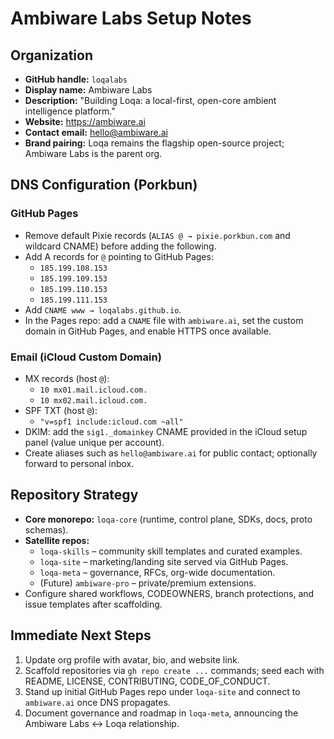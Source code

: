 # Ambiware Labs Setup Notes

## Organization
- **GitHub handle:** `loqalabs`
- **Display name:** Ambiware Labs
- **Description:** "Building Loqa: a local-first, open-core ambient intelligence platform."
- **Website:** https://ambiware.ai
- **Contact email:** hello@ambiware.ai
- **Brand pairing:** Loqa remains the flagship open-source project; Ambiware Labs is the parent org.

## DNS Configuration (Porkbun)

### GitHub Pages
- Remove default Pixie records (`ALIAS @ → pixie.porkbun.com` and wildcard CNAME) before adding the following.
- Add A records for `@` pointing to GitHub Pages:
  - `185.199.108.153`
  - `185.199.109.153`
  - `185.199.110.153`
  - `185.199.111.153`
- Add `CNAME www → loqalabs.github.io`.
- In the Pages repo: add a `CNAME` file with `ambiware.ai`, set the custom domain in GitHub Pages, and enable HTTPS once available.

### Email (iCloud Custom Domain)
- MX records (host `@`):
  - `10 mx01.mail.icloud.com.`
  - `10 mx02.mail.icloud.com.`
- SPF TXT (host `@`):
  - `"v=spf1 include:icloud.com ~all"`
- DKIM: add the `sig1._domainkey` CNAME provided in the iCloud setup panel (value unique per account).
- Create aliases such as `hello@ambiware.ai` for public contact; optionally forward to personal inbox.

## Repository Strategy
- **Core monorepo:** `loqa-core` (runtime, control plane, SDKs, docs, proto schemas).
- **Satellite repos:**
  - `loqa-skills` – community skill templates and curated examples.
  - `loqa-site` – marketing/landing site served via GitHub Pages.
  - `loqa-meta` – governance, RFCs, org-wide documentation.
  - (Future) `ambiware-pro` – private/premium extensions.
- Configure shared workflows, CODEOWNERS, branch protections, and issue templates after scaffolding.

## Immediate Next Steps
1. Update org profile with avatar, bio, and website link.
2. Scaffold repositories via `gh repo create ...` commands; seed each with README, LICENSE, CONTRIBUTING, CODE_OF_CONDUCT.
3. Stand up initial GitHub Pages repo under `loqa-site` and connect to `ambiware.ai` once DNS propagates.
4. Document governance and roadmap in `loqa-meta`, announcing the Ambiware Labs ↔ Loqa relationship.
